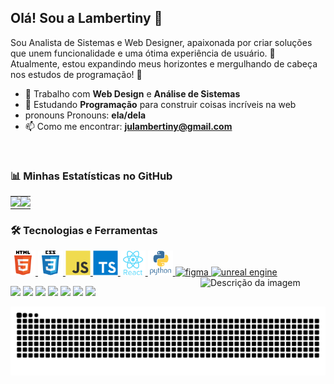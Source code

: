 ## Olá! Sou a Lambertiny 👋

<p align="left">
  Sou Analista de Sistemas e Web Designer, apaixonada por criar soluções que unem funcionalidade e uma ótima experiência de usuário. 🎨 <br>
  Atualmente, estou expandindo meus horizontes e mergulhando de cabeça nos estudos de programação! 🚀
</p>

- 💼 Trabalho com **Web Design** e **Análise de Sistemas**
- 🌱 Estudando **Programação** para construir coisas incríveis na web
-  pronouns Pronouns: **ela/dela**
- 📫 Como me encontrar: **julambertiny@gmail.com**

<br/>

### 📊 Minhas Estatísticas no GitHub

<table style="border-collapse: collapse; width: 100%;" align="center">
  <tr>
    <td style="padding: 0; text-align: center;">
      <a href="https://github.com/Lambertiny">
        <img height="180em" src="https://github-readme-stats.vercel.app/api?username=Lambertiny&show_icons=true&theme=dark&include_all_commits=true&count_private=true"/>
      </a>
    </td>
    <td style="padding: 0; text-align: center;">
      <a href="https://github.com/Lambertiny">
        <img height="180em" src="https://github-readme-stats.vercel.app/api/top-langs/?username=Lambertiny&layout=compact&langs_count=7&theme=dark"/>
      </a>
    </td>
  </tr>
</table>

### 🛠️ Tecnologias e Ferramentas

<p align="left">
  <a href="https://www.w3.org/html/" target="_blank" rel="noreferrer"> <img src="https://raw.githubusercontent.com/devicons/devicon/master/icons/html5/html5-original-wordmark.svg" alt="html5" width="40" height="40"/> </a>
  <a href="https://www.w3schools.com/css/" target="_blank" rel="noreferrer"> <img src="https://raw.githubusercontent.com/devicons/devicon/master/icons/css3/css3-original-wordmark.svg" alt="css3" width="40" height="40"/> </a>
  <a href="https://developer.mozilla.org/en-US/docs/Web/JavaScript" target="_blank" rel="noreferrer"> <img src="https://raw.githubusercontent.com/devicons/devicon/master/icons/javascript/javascript-original.svg" alt="javascript" width="40" height="40"/> </a>
  <a href="https://www.typescriptlang.org/" target="_blank" rel="noreferrer"> <img src="https://raw.githubusercontent.com/devicons/devicon/master/icons/typescript/typescript-original.svg" alt="typescript" width="40" height="40"/> </a>
  <a href="https://reactjs.org/" target="_blank" rel="noreferrer"> <img src="https://raw.githubusercontent.com/devicons/devicon/master/icons/react/react-original-wordmark.svg" alt="react" width="40" height="40"/> </a>
  <a href="https://www.python.org" target="_blank" rel="noreferrer"> <img src="https://raw.githubusercontent.com/devicons/devicon/master/icons/python/python-original-wordmark.svg" alt="python" width="40" height="40"/> </a>
  <a href="https://www.figma.com/" target="_blank" rel="noreferrer"> <img src="https://www.vectorlogo.zone/logos/figma/figma-icon.svg" alt="figma" width="40" height="40"/> </a>
  <a href="https://www.unrealengine.com/" target="_blank" rel="noreferrer"> <img src="https://cdn.jsdelivr.net/gh/devicons/devicon/icons/unrealengine/unrealengine-original.svg" alt="unreal engine" width="40" height="40"/> </a>
  <img align="right" alt="Descrição da imagem" src="https://github.com/user-attachments/assets/fb224e2d-201f-4600-b6b2-8396617f6bd5" width="200px" />
</p>

<div align="left"> 
  <a href="https://www.tiktok.com/@julambertiny" target="_blank"><img src="https://img.shields.io/badge/TikTok-000000?style=for-the-badge&logo=tiktok&logoColor=white" target="_blank"></a>
  <a href="https://www.facebook.com/Avagamesr" target="_blank"><img src="https://img.shields.io/badge/Facebook-1877F2?style=for-the-badge&logo=facebook&logoColor=white" target="_blank"></a>
  <a href="https://instagram.com/julambertiny" target="_blank"><img src="https://img.shields.io/badge/Instagram-E4405F?style=for-the-badge&logo=instagram&logoColor=white" target="_blank"></a>
  <a href="https://www.linkedin.com/in/ayla-malevick-055540375" target="_blank"><img src="https://img.shields.io/badge/LinkedIn-0077B5?style=for-the-badge&logo=linkedin&logoColor=white" target="_blank"></a>
  <a href="http://googleusercontent.com/youtube.com/@eventflowdesign" target="_blank"><img src="https://img.shields.io/badge/YouTube-FF0000?style=for-the-badge&logo=youtube&logoColor=white" target="_blank"></a>
  <a href="https://discord.gg/lambertiny79_82589" target="_blank"><img src="https://img.shields.io/badge/Discord-7289DA?style=for-the-badge&logo=discord&logoColor=white" target="_blank"></a> 
  <a href="mailto:julambertiny@gmail.com" target="_blank"><img src="https://img.shields.io/badge/Gmail-D14836?style=for-the-badge&logo=gmail&logoColor=white" target="_blank"></a>
</div>

![Snake animation](https://raw.githubusercontent.com/Lambertiny/Lambertiny/output/github-contribution-grid-snake.svg)

